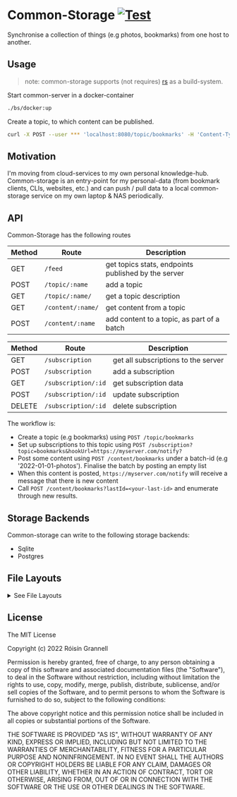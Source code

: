 # Common-Storage [![Test](https://github.com/rgrannell1/common-storage/actions/workflows/test.yaml/badge.svg)](https://github.com/rgrannell1/common-storage/actions/workflows/test.yaml)

Synchronise a collection of things (e.g photos, bookmarks) from one host to another.

## Usage

> note: common-storage supports (not requires)
> [rs](https://github.com/rgrannell1/rs) as a build-system.

Start common-server in a docker-container

```bash
./bs/docker:up
```

Create a topic, to which content can be published.

```bash
curl -X POST --user *** 'localhost:8080/topic/bookmarks' -H 'Content-Type: application/json' --data '{ "description": "bookmarks I want to store" }'
```

## Motivation

I'm moving from cloud-services to my own personal knowledge-hub. Common-storage
is an entry-point for my personal-data (from bookmark clients, CLIs, websites,
etc.) and can push / pull data to a local common-storage service on my own
laptop & NAS periodically.

## API

Common-Storage has the following routes

| Method | Route               | Description                                         |
| ------ | ------------------- | --------------------------------------------------- |
| GET    | `/feed`             | get topics stats, endpoints published by the server |
| POST   | `/topic/:name`      | add a topic                                         |
| GET    | `/topic/:name/`     | get a topic description                             |
| GET    | `/content/:name/`   | get content from a topic                            |
| POST   | `/content/:name`    | add content to a topic, as part of a batch          |


| Method | Route               | Description                                         |
| ------ | ------------------- | --------------------------------------------------- |
| GET    | `/subscription`     | get all subscriptions to the server                 |
| POST   | `/subscription`     | add a subscription                                  |
| GET    | `/subscription/:id` | get subscription data                               |
| POST   | `/subscription/:id` | update subscription                                 |
| DELETE | `/subscription/:id` | delete subscription                                 |

The workflow is:

- Create a topic (e.g bookmarks) using `POST /topic/bookmarks`
- Set up subscriptions to this topic using
  `POST /subscription?topic=bookmarks&hookUrl=https://myserver.com/notify?`
- Post some content using `POST /content/bookmarks` under a batch-id (e.g
  '2022-01-01-photos'). Finalise the batch by posting an empty list
- When this content is posted, `https://myserver.com/notify` will receive a
  message that there is new content
- Call `POST /content/bookmarks?lastId=<your-last-id>` and enumerate through new
  results.

## Storage Backends

Common-storage can write to the following storage backends:

- Sqlite
- Postgres

## File Layouts

<details>
  <summary>See File Layouts</summary>

```
.env                  # local environment-variable bindings
digitalocean.tf       # deploy a database to digitalocean
dockerfile            # deploy common-storage to a docker-container
docker-compose.yml    # start a docker-container with environmental variable's bound
```

```
bs/                     # build scripts. Call directly with shell, or use
  coverage.sh           # get code-coverage
  deploy.sh             # deno-deploy the API
  docker:build.sh       # build a docker-container
  docker:up.sh          # start a docker container
  launch.sh             # launch the common-storage directly
  terraform:apply.sh    # apply digitalocean terraform template
  terraform:apply.sh    # delete digitalocean terraform assets
  test.sh               # launch tests
```

```
src/
  api/                # route information
  logger/             # logging implementations
  storage/            # underlying storage implementations
  types/
    interfaces/       # interfaces for storage, logging, etc.

  app.ts              # defines an Opine app
  config.ts           # pulls environmental binding and instantiates singletons
  launch.ts           # start the common-storage server
```

```
tests/
  run-test.ts         # accepts configuration options, runs the tests!
  server-suite.ts     # hooks server expectations up with testcase inputs
  storage-suite.ts    # hooks storage expectations up with testcase inputs

  expectations/       # property-based expectations for program-behaviour, parameterised by input
    routes/           # expectations for each API route
    storage/          # expecations for IStorage implementations
  utils/              # utility code for tests
```

</details>

## License

The MIT License

Copyright (c) 2022 Róisín Grannell

Permission is hereby granted, free of charge, to any person obtaining a copy of
this software and associated documentation files (the "Software"), to deal in
the Software without restriction, including without limitation the rights to
use, copy, modify, merge, publish, distribute, sublicense, and/or sell copies of
the Software, and to permit persons to whom the Software is furnished to do so,
subject to the following conditions:

The above copyright notice and this permission notice shall be included in all
copies or substantial portions of the Software.

THE SOFTWARE IS PROVIDED "AS IS", WITHOUT WARRANTY OF ANY KIND, EXPRESS OR
IMPLIED, INCLUDING BUT NOT LIMITED TO THE WARRANTIES OF MERCHANTABILITY, FITNESS
FOR A PARTICULAR PURPOSE AND NONINFRINGEMENT. IN NO EVENT SHALL THE AUTHORS OR
COPYRIGHT HOLDERS BE LIABLE FOR ANY CLAIM, DAMAGES OR OTHER LIABILITY, WHETHER
IN AN ACTION OF CONTRACT, TORT OR OTHERWISE, ARISING FROM, OUT OF OR IN
CONNECTION WITH THE SOFTWARE OR THE USE OR OTHER DEALINGS IN THE SOFTWARE.
